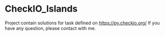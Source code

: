 # CheckIO_Islands
Project contain solutions for task defined on https://py.checkio.org/
If you have any question, please contact with me.
